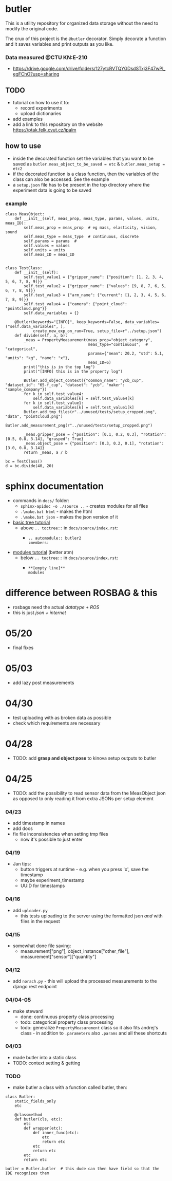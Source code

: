 # butler
This is a utility repository for organized data storage without the need to modify the original code.

The crux of this project is the `@butler` decorator. Simply decorate a function and it saves variables and print outputs as you like.


### Data measured @CTU KN:E-210
- https://drive.google.com/drive/folders/127ytcRVTQYGDsdSTxj3F47wPl_egFChO?usp=sharing

## TODO
- tutorial on how to use it to:
  - record experiments
  - upload dictionaries
- add examples
- add a link to this repository on the website https://ptak.felk.cvut.cz/ipalm

## how to use
- inside the decorated function set the variables that you want to be saved as `butler.meas_object_to_be_saved = etc` & `butler.meas_setup = etc2`
- if the decorated function is a class function, then the variables of the class can also be accessed. See the example
- a `setup.json` file has to be present in the top directory where the experiment data is going to be saved

### example
```
class MeasObject:
    def __init__(self, meas_prop, meas_type, params, values, units, meas_ID):
        self.meas_prop = meas_prop  # eg mass, elasticity, vision, sound
        self.meas_type = meas_type  # continuous, discrete
        self.params = params  #
        self.values = values
        self.units = units
        self.meas_ID = meas_ID
        

class TestClass:
    def __init__(self):
        self.test_value1 = {"gripper_name": {"position": [1, 2, 3, 4, 5, 6, 7, 8, 9]}}
        self.test_value2 = {"gripper_name": {"values": [9, 8, 7, 6, 5, 6, 7, 8, 9]}}
        self.test_value3 = {"arm_name": {"current": [1, 2, 3, 4, 5, 6, 7, 8, 9]}}
        self.test_value4 = {"camera": {"point_cloud": "pointcloud.png"}}
        self.data_variables = {}

    @Butler(keywords="[INFO]", keep_keywords=False, data_variables=("self.data_variables", ),
            create_new_exp_on_run=True, setup_file=r"../setup.json")
    def divide(self, a, b):
        _meas = PropertyMeasurement(meas_prop="object_category",
                                    meas_type="continuous",  # "categorical",
                                    params={"mean": 20.2, "std": 5.1, "units": "kg", "name": "x"},
                                    meas_ID=6)
        print("this is in the top log")
        print("[INFO] this is in the property log")

        Butler.add_object_context({"common_name": "ycb_cup", "dataset_id": "65-f_cup", "dataset": "ycb", "maker": "sample_company"})
        for k in self.test_value4:
            self.data_variables[k] = self.test_value4[k]
        for k in self.test_value1:
            self.data_variables[k] = self.test_value1[k]
        Butler.add_tmp_files(r"../unused/tests/setup_cropped.png", "data", "pointcloud.png")
        Butler.add_measurement_png(r"../unused/tests/setup_cropped.png")

        _meas.gripper_pose = {"position": [0.1, 0.2, 0.3], "rotation": [0.5, 0.8, 3.14], "grasped": True}
        _meas.object_pose = {"position": [0.3, 0.2, 0.1], "rotation": [3.0, 0.8, 3.14]}
        return _meas, a / b

bc = TestClass()
d = bc.divide(40, 20)

```

# sphinx documentation
- commands in `docs/` folder:
  - `sphinx-apidoc -o ./source ..` - creates modules for all files
  - `.\make.bat html` - makes the html
  - `.\make.bat json` - makes the json version of it
- [basic tree tutorial](https://eikonomega.medium.com/getting-started-with-sphinx-autodoc-part-1-2cebbbca5365)
  - above `.. toctree::` in `docs/source/index.rst`:
    - ```
      .. automodule:: butler2
      :members:
      ```
- [modules tutorial](https://www.youtube.com/watch?v=b4iFyrLQQh4) (better atm)
  - below `.. toctree::` in `docs/source/index.rst`:
    - ```
      **[empty line]**
      modules
      ```


# difference between ROSBAG & this
- rosbags need the actual *datatype + ROS*
- this is just *json + internet*

# 05/20
- final fixes

# 05/03
- add lazy post measurements

# 04/30
- test uploading with as broken data as possible
- check which requirements are necessary

# 04/28
- TODO: add **grasp and object pose** to kinova setup outputs to butler

# 04/25
- TODO: add the possibility to read sensor data from the MeasObject json as opposed to only reading it from extra JSONs per setup element

### 04/23
- add timestamp in names
- add docs
- fix file inconsistencies when setting tmp files
  - now it's possible to just enter

### 04/19
- Jan tips:
  - button triggers at runtime - e.g. when you press 'x', save the timestamp
  - maybe experiment_timestamp
  - UUID for timestamps

### 04/16
- add `uploader.py`
  - this tests uploading to the server using the formatted json *and* with files in the request

### 04/15
- somewhat done file saving:
  - measurement["png"], object\_instance["other\_file"], measurement["sensor"]["quantity"] 

### 04/12
- add `norach.py` - this will upload the processed measurements to the django rest endpoint

### 04/04-05
- make steward
  - done: continuous property class processing
  - todo: categorical property class processing
  - todo: generalize `PropertyMeasurement` class so it also fits andrej's class - in addition to `.parameters` also `.params` and all these shortcuts

### 04/03
- made butler into a static class
- TODO: context setting & getting

### TODO
- make butler a class with a function called butler, then:
```
class Butler:
    static_fields_only
    etc
    
    @classmethod
    def butler(cls, etc):
        etc
        def wrapper(etc):
            def inner_func(etc):
                etc
                return etc
            etc
            return etc
        etc
        return etc

butler = Butler.butler  # this dude can then have field so that the IDE recognizes them
```



